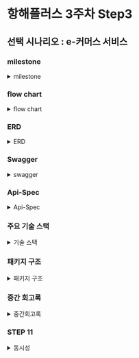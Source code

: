 # 항해플러스 3주차 Step3

## 선택 시나리오 : e-커머스 서비스

### milestone
<details>
  <summary>milestone</summary>
3주차 (10월 05일 ~ 10월 11일)
- 프로젝트 초기 설정

4~5주차 (10월 12일 ~ 10월 25일)

- 기본 기능 구현
    - 잔액 충전/조회
    - 상품 조회
    - 주문/결제
- 추가 기능 구현
    - 상위 상품 조회
    - 장바구니 기능

6~7주차 (10월 26일 ~ 11월 08일)

- 대용량트래픽과 데이터 처리

8~9주차 (11월 09일 ~ 11월 22일)

- 장애 대응 훈련

10주차 (11월 23일 ~ 11월 29일)

- 마무리

![milestone](docs/milestone.png)

</details>


### flow chart
<details>
  <summary>flow chart</summary>

![flowchart](docs/flowchart.png)
</details>

### ERD
<details>
  <summary>ERD</summary>

![ERD](docs/erd.png)
</details>

### Swagger
<details>
  <summary>swagger</summary>

![ORDER](docs/OrderSwagger.png)
![ITEM](docs/ItemSwagger.png)
![BASKET](docs/BasketSwagger.png)
![USER](docs/UserSwagger.png)
</details>


### Api-Spec
<details>
  <summary>Api-Spec</summary>

### 이커머스_API_명세_v0.1

**잔액 충전 / 조회 API**
<details>
  <summary>결제에 사용될 금액을 충전</summary>

> **POST**  */user/charge*
- Request
  ```json
  {
      "id": 1,
      "charge_balance": 5000
  }
  ```
- Response
  ```json
  {
    "status" : "SUCCESS",
    "message" : "충전 성공",
    "data" : {
      "id" : 1,
      "ex_balance" : 2000,
      "charge_balance" : 5000,
      "new_balance" : 7000
    }
  }
  ```
- Error
  ```json
  {
    "error": "Invalid request"
    "message": "충전에 실패했습니다."
  }
  ```
</details>

<details>
  <summary>해당 사용자의 잔액을 조회</summary>

> **POST** */user/balance*
- Request
  ```json
  {
    "id" : 1
  }	
  ```
- Response
  ```json
  {
    "status" : "SUCCESS",
    "message" : "조회 성공",
    "data" : {
      "id" : 1,
      "balance" : 2000,
    }
  }
  ```
- Error
  ```json
  {
    "error": "Invalid request"
    "message": "포인트 조회에 실패했습니다."
  }
  ```
</details>

**상품 조회 API**
<details>
  <summary>상품 정보을 조회</summary>

> **GET** */item/all*
- Response
  ```json
  {
    "status" : "SUCCESS",
    "message" : "조회 성공",
    "data" : [{
        "id" : 1,
        "price" : 1000,
        "name" : "청바지A",
        "stock" : 1
      },{
        "id" : 2,
        "price" : 2000,
        "name" : "슬랙스A",
        "stock" : 2
      },{
        "id" : 3,
        "price" : 3000,
        "name" : "후드티A",
        "stock" : 3
      },{
        "id" : 4,
        "price" : 4000,
        "name" : "맨투맨A",
        "stock" : 4
      }, ...
    }]
  }
  ```
- Error
  ```json
  {
    "error": "Invalid request"
    "message": "상품 목록 조회에 실패했습니다."
  }
  ```
</details>

**주문 / 결제 API**
<details>
  <summary>주문하고 결제를 수행</summary>

> **POST** */order/pay*
- Request
  ```json
  {
      "userId":1,
      "items": [{
        "id":1,
        "name":"청바지A",
        "price":1000
      }, {
        "id":2,
        "name":"후드티B",
        "price":4000
      }]
  }
  ```
- Response
  ```json
  {	
      "status" : "SUCCESS",
      "message" : "구매 성공",
      "data" : {
        "order" : {
        "orderId" : 1,
        "userId" : 1,
        "order_item_count":2
        "total_price": 5000
        "order_dtm" : "2024-10-10 22:32:54"
        },
          "items": [{
              "id":1,
              "name":"청바지A",
              "price":1000
          }, {
              "id":2,
              "name":"후드티B",
              "price":4000
          }]
      }
  }
  ```
- Error
  ```json
  {
      "error": "Invalid request"
      "message": "구매에 실패했습니다."
  }
  ```
</details>

**상위 상품 조회 API**
<details>
  <summary>최근 3일간 가장 많이 팔린 상위 5개 상품 정보를 제공</summary>

> **GET** */item/popular*
- Response
  ```json
  {	
      "status" : "SUCCESS",
      "message" : "조회 성공",
      "data" : [{
              "id" : 1,
              "name" : "청바지A",
              "price" : 1000,
              "stock" : 1,
              "rank" : 1,
              "view" : 5550,
              "order" : 5000
          },{
              "id" : 2,
              "name" : "슬랙스A",
              "price" : 2000,
              "stock" : 2,
              "rank" : 2,
              "view" : 4440,
              "order" : 4000
          },{
              "id" : 3,
              "name" : "후드티A",
              "price" : 3000,
              "stock" : 3,
              "rank" : 3,
              "view" : 3330,
              "order" : 3000
          },{
              "id" : 4,
              "name" : "맨투맨A",
              "price" : 4000,
              "stock" : 4,
              "rank" : 4,
              "view" : 2220,
              "order" : 2000
          },{
              "id" : 4,
              "name" : "후드티B",
              "price" : 4000,
              "stock" : 4,
              "rank" : 5,
              "view" : 1110,
              "order" : 1000
          }
      }]
  }
  ```
- Error
  ```json
  {
    "error": "Invalid request",
    "message": "인기 상품 목록 조회에 실패했습니다."
  }
  ```
</details>
</details>


### 주요 기술 스택
<details>
  <summary>기술 스택 </summary>

- **Java 버전**: 17
- **Spring Boot 버전**: 3.3.1
- **데이터베이스**: H2 + @
- **ORM**: Spring Data JPA, QueryDSL
- **API 문서**: Spring REST Docs
</details>

### 패키지 구조
<details>
  <summary>패키지 구조</summary>

아직 미정...
토요일까지 개인공부 후에 정할 예정 (레이어 + 클린)
</details>

### 중간 회고록
<details>
  <summary>중간회고록</summary>

### 1. 2-1  시나로이 분석 및 작업 계획
해당 주차를 쉬어가는 타이밍이라고 생각을 했다.

그전에 빡세게 한것도 아니면서 보상심리가 있었나보다... 

해당 주차에 가벼운 마음으로 프로젝트를 정하고 시나리오를 짜고 정말 가벼운 마음으로 했다.

이것이 후폭풍으로 돌아올것이라고 생각을 못하고... 

### 2-2  비즈니스 로직 개발 및 유닛&통합 테스트 작성 
전 주차에 설렁설렁하던것이 스노우볼이 되어서 굴러왔다. 

개발을 하면서 계속 바뀌는 erd와 시나리오... 처음부터 완벽할수는 없다지만 이번에는 내가 너무 안일했다. 

일을하면서 항상 주어진일만 진행해왔고 뭔가 주도적으로는 안했었구나를 많이 깨달은 주간이였다.

하지만 이때 뭔가 확실하지 않았던 TDD, 유닛(단위) 테스트의 개념이 살짝쿵 잡히기 시작했고, 많은 수정이 있엇지만 잘 진행했다. 

점점 깔끔해지는 팀원들의 PR과 코드들을 보면서 많이 참고하고 노력했던 한주였던것 같다. 

### 2-3  exception과 filter(interceptor) 적용 & 동시성 통합 테스트 작성
전 주차를 그래도 나름 잘 끝냈다고 생각하고 진행하고 있었는데...

코치님과의 멘토링 그리고 학습메이트와의 이야기를 통해 아직도 많이 변경해야될게 많다는것을 느꼈다. 

그 전부터 점차 알고있던 나의 메타인지... 그 것이 멘토링에서 더 크게 느껴졌던거 같다.

많이 부족하고 많은 것을 놓치면서 회사에서 시키는 거만 하고있다는 것을 느꼈다. 

그와 동시에 약간의 공부 방향성에 대해서 감을 잡은 한주가 되었던거 같다.

이것을 다 느끼기도 전에 학습메이트 태한님께서 DIP가 적용안되어있다라는 말을 해주셨다.

함꼐 코드를 보며 DIP에 대해 또 DIP의 적용에 대해서 말해주셨다.

이런거를 보며 느낀 것은 내가 평소에 객체지향적은 물론 너무 생각없이 일을 해왔구나 라는 생각이 들었다.

시작할때 들었던 방향성을 잡아준다는게 이런걸까 라는 생각이 들면서 메타인지가 제대로 된 한주였다.

</details>

### STEP 11 
<details>
  <summary>동시성</summary>

### 1. 나의 시나리오에서 발생할 수 있는 동시성 이슈
이커머스에서 발생 할 수 있는 동시성 이슈에는 4가지가 있다.
1. 포인트 충전
2. 포인트 차감
3. 재고 복원
4. 재고 차감

### 2. 사용할 동시성 제어 방식

1. [낙관적 락 & 비관적 락](https://taekoon.tistory.com/50)
2. [분산락](https://taekoon.tistory.com/52)
   1. [Redis의 Lock 제어 방식](https://taekoon.tistory.com/53)

위 이커머스의 네가지 동시성 이슈에 적합하다고 생각한 제어 방식은 
1. 포인트 충전 = 낙관적 락
     * 포인트는 개인만 접근하여 사용 할 수 있다.
     * 읽기와 쓰기가 많이 발생하지 않는다는 생각이 든다.
     * 따라서 포인트 충전에는 낙관적 락으로도 충분할 것 같다.
     * 테스트 시간에서도 낙관적락이 사알짝 빠르다.
     * ![낙관적락 시간 테스트](docs/pointO.png)
     * ![비관적락 시간 테스트](docs/pointP.png)
2. 포인트 차감 = 낙관적 락
   * 위와 같은 이유로 포인트에는 낙관적 락을 적용했다. 
   * 공유 자원이 아닌 공유 자원에는 낙관적 락이 적절하다라는 말에 동의를 한다.
   * ![낙관적락 시간 테스트](docs/pointUseO.png)
   * ![비관적락 시간 테스트](docs/pointUseP.png)
3. 상품 재고 복원 = 비관적 락
   * 재고 차감과는 달리 복원의 경우에는 분산락을 적용시킬만큼 많은 요청이 오지 않을꺼같다.
   * ![비관적락 시간 테스트](docs/cancelOrderP.png)
4. 상품 재고 차감 = 분산락
   * 가장 많이 사용을 하는 로직이기때문에 분산락을 적용시켜보겠습니다. 
   * 또한 [Redisson](https://taekoon.tistory.com/53) 라이브러리를 이용하여 Pub/Sub 구독 기능을 이용해 Lock을 제어
   * ![비관적락 시간 테스트](docs/orderP.png)

</details>
